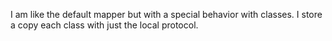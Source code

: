 I am like the default mapper but with a special behavior with classes. I store a copy each class with just the local protocol.